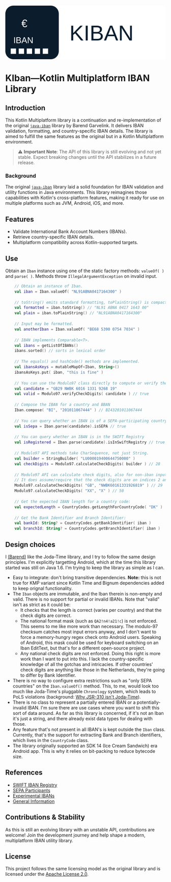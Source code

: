 ![Kiban](.idea/icon.svg)
# **K**Iban—Kotlin Multiplatform IBAN Library


## Introduction

This Kotlin Multiplatform library is a continuation and re-implementation of the original [`java-iban`](https://github.com/barend/java-iban) library by Barend Garvelink. It delivers IBAN validation, formatting, and country-specific IBAN details. The library is aimed to fulfill the same features as the original but in a Kotlin Multiplatform environment.

> ⚠ **Important Note**: The API of this library is still evolving and not yet stable. Expect breaking changes until the API stabilizes in a future release.

### Background

The original [`java-iban`]((https://github.com/barend/java-iban)) library laid a solid foundation for IBAN validation and utility functions in Java environments. This library reimagines those capabilities with Kotlin's cross-platform features, making it ready for use on multiple platforms such as JVM, Android, iOS, and more.

## Features

- Validate International Bank Account Numbers (IBANs).
- Retrieve country-specific IBAN details.
- Multiplatform compatibility across Kotlin-supported targets.

## Use

Obtain an `Iban` instance using one of the static factory methods: `valueOf( )` and `parse( )`. Methods throw `IllegalArgumentException` on invalid input.

``` kotlin
    // Obtain an instance of Iban.
    val iban = Iban.valueOf( "NL91ABNA0417164300" )

    // toString() emits standard formatting, toPlainString() is compact.
    val formatted = iban.toString() // "NL91 ABNA 0417 1643 00"
    val plain = iban.toPlainString() // "NL91ABNA0417164300"

    // Input may be formatted.
    val anotherIban = Iban.valueOf( "BE68 5390 0754 7034" )
    
    // IBAN implements Comparable<T>.
    val ibans = getListOfIBANs()
    ibans.sorted() // sorts in lexical order
    
    // The equals() and hashCode() methods are implemented.
    val ibansAsKeys = mutableMapOf<Iban, String>()
    ibansAsKeys.put( iban, "this is fine" )
    
    // You can use the Modulo97 class directly to compute or verify the check digits on an input.
    val candidate = "GB29 NWBK 6016 1331 9268 19"
    val valid = Modulo97.verifyCheckDigits( candidate ) // true
    
    // Compose the IBAN for a country and BBAN
    Iban.compose( "BI", "201011067444" ) // BI43201011067444

    // You can query whether an IBAN is of a SEPA-participating country
    val isSepa = Iban.parse(candidate).isSEPA // true

    // You can query whether an IBAN is in the SWIFT Registry
    val isRegistered = Iban.parse(candidate).isInSwiftRegistry // true

    // Modulo97 API methods take CharSequence, not just String.
    val builder = StringBuilder( "LU000019400644750000" )
    val checkDigits = Modulo97.calculateCheckDigits( builder ) // 28

    // Modulo97 API can calculate check digits, also for non-iban inputs.
    // It does assume/require that the check digits are on indices 2 and 3.
    Modulo97.calculateCheckDigits( "GB", "NWBK60161331926819" ) // 29
    Modulo97.calculateCheckDigits( "XX", "X" ) // 50

    // Get the expected IBAN length for a country code:
    val expectedLength = CountryCodes.getLengthForCountryCode( "DK" )

    // Get the Bank Identifier and Branch Identifier:
    val bankId: String? = CountryCodes.getBankIdentifier( iban )
    val branchId: String? = CountryCodes.getBranchIdentifier( iban )
```

## Design choices

I [(Barend)](https://github.com/barend) like the Joda-Time library, and I try to follow the same design principles. I'm explicitly targetting Android, which at the time this library started was still on Java 1.6. I'm trying to keep the library as simple as I can.
* Easy to integrate: don't bring transitive dependencies. **Note:** this is not true for KMP variant since Kotlin Time and Bignum dependencies added to keep orignal functionality.
* The `Iban` objects are immutable, and the Iban therein is non-empty and valid. There is no support for partial or invalid IBANs. Note that "valid" isn't as strict as it could be:
  * It checks that the length is correct (varies per country) and that the check digits are correct.
  * The national format mask (such as `QA2!n4!a21!c`) is not enforced. This seems to me like more work than necessary. The modulo-97 checksum catches most input errors anyway, and I don't want to force a memory-hungry regex check onto Android users. Speaking of Android, this mask could be used for keyboard switching on an Iban EditText, but that's for a different open-source project.
  * Any national check digits are not enforced. Doing this right is more work than I want to put into this. I lack the country-specific knowledge of all the gotchas and intricacies. If other countries' check digits are anything like those in the Netherlands, they're going to differ by Bank Identifier.
* There is no way to configure extra restrictions such as "only SEPA countries" on the `Iban.valueOf()` method. This, to me, would look too much like Joda-Time's pluggable `Chronology` system, which leads to PoLS violations (background: [Why JSR-310 isn't Joda-Time](https://blog.joda.org/2009/11/why-jsr-310-isn-joda-time_4941.html)).
* There is no class to represent a partially entered IBAN or a potentially-invalid IBAN. I'm sure there are use cases where you want to shift this sort of data around. As far as this library is concerned, if it's not an Iban it's just a string, and there already exist data types for dealing with those.
* Any feature that's not present in all IBAN's is kept outside the `Iban` class. Currently, that's the support for extracting Bank and Branch identifiers, which lives in the `CountryCode` class.
* The library originally supported an SDK 14 (Ice Cream Sandwich) era Android app. This is why it relies on bit-packing to reduce bytecode size.

## References

* [SWIFT IBAN Registry](https://www.swift.com/sites/default/files/resources/iban_registry.pdf)
* [SEPA Participants](https://www.europeanpaymentscouncil.eu/document-library/other/epc-list-sepa-scheme-countries)
* [Experimental IBANs](https://www.iban.com/structure)
* [General Information](http://en.wikipedia.org/wiki/IBAN)

## Contributions & Stability

As this is still an evolving library with an unstable API, contributions are welcome! Join the development journey and help shape a modern, multiplatform IBAN utility library.

## License

This project follows the same licensing model as the original library and is licensed under the [Apache License 2.0](https://www.apache.org/licenses/LICENSE-2.0).